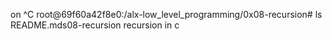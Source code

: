 on
^C
root@69f60a42f8e0:/alx-low_level_programming/0x08-recursion# ls
README.mds08-recursion
recursion in  c
